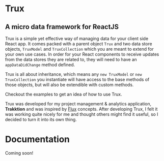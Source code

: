 # Trux
## A micro data framework for ReactJS

Trux is a simple yet effective way of managing data for your client side React app. It comes packed with a parent object `Trux` and two data store objects, `TruxModel` and `TruxCollection` which you are meant to extend for your own use cases. In order for your React components to receive updates from the data stores they are related to, they will need to have an `appDataDidChange` method defined.

Trux is all about inheritance, which means any `new TruxModel` or `new TruxCollection` you instantiate will have access to the base methods of those objects, but will also be extendible with custom methods.

Checkout the examples to get an idea of how to use Trux.

Trux was developed for my project management & analytics application, **Trakktion** and was inspired by [Flux](https://facebook.github.io/flux/) concepts. After developing Trux, I felt it was working quite nicely for me and thought others might find it useful, so I decided to turn it into its own thing.

# Documentation

Coming soon!
